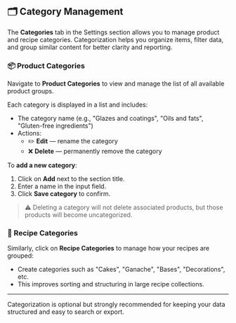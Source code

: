 ## 🗂️ Category Management

The **Categories** tab in the Settings section allows you to manage product and recipe categories. Categorization helps you organize items, filter data, and group similar content for better clarity and reporting.

### 📦 Product Categories

Navigate to **Product Categories** to view and manage the list of all available product groups.

Each category is displayed in a list and includes:
- The category name (e.g., "Glazes and coatings", "Oils and fats", "Gluten-free ingredients")
- Actions:
  - ✏️ **Edit** — rename the category
  - ❌ **Delete** — permanently remove the category

To **add a new category**:
1. Click on **Add** next to the section title.
2. Enter a name in the input field.
3. Click **Save category** to confirm.

> ⚠️ Deleting a category will not delete associated products, but those products will become uncategorized.

### 🧾 Recipe Categories

Similarly, click on **Recipe Categories** to manage how your recipes are grouped:
- Create categories such as "Cakes", "Ganache", "Bases", "Decorations", etc.
- This improves sorting and structuring in large recipe collections.

---

Categorization is optional but strongly recommended for keeping your data structured and easy to search or export.
